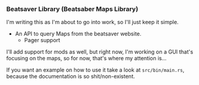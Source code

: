 ### Beatsaver Library (Beatsaber Maps Library)

I'm writing this as I'm about to go into work, so I'll just keep it simple.

* An API to query Maps from the beatsaver website.
  * Pager support

I'll add support for mods as well, but right now, I'm working on a GUI that's
focusing on the maps, so for now, that's where my attention is...

If you want an example on how to use it take a look at `src/bin/main.rs`,
because the documentation is so shit/non-existent.

